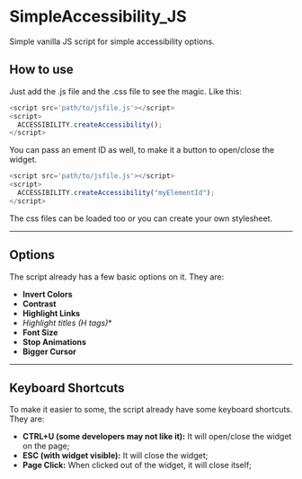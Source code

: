# SimpleAccessibility_JS
Simple vanilla JS script for simple accessibility options.

## How to use
Just add the .js file and the .css file to see the magic. Like this:

```javascript
<script src='path/to/jsfile.js'></script>
<script>
  ACCESSIBILITY.createAccessibility();
</script>
```

You can pass an ement ID as well, to make it a button to open/close the widget.


```javascript
<script src='path/to/jsfile.js'></script>
<script>
  ACCESSIBILITY.createAccessibility("myElementId");
</script>
```

The css files can be loaded too or you can create your own stylesheet.

---

## Options
The script already has a few basic options on it. They are:

- **Invert Colors** 
- **Contrast**
- **Highlight Links**
- **Highlight titles (H* tags)**
- **Font Size**
- **Stop Animations**
- **Bigger Cursor**

---

## Keyboard Shortcuts

To make it easier to some, the script already have some keyboard shortcuts. They are:
- **CTRL+U (some developers may not like it):** It will open/close the widget on the page;
- **ESC (with widget visible):** It will close the widget;
- **Page Click:** When clicked out of the widget, it will close itself;

